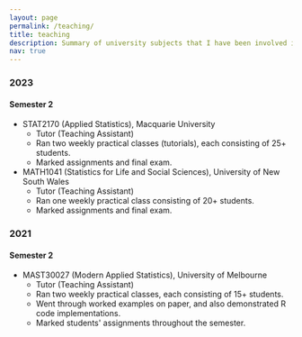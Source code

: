 ```yaml
---
layout: page
permalink: /teaching/
title: teaching
description: Summary of university subjects that I have been involved in teaching with.
nav: true
---
```


### 2023
#### Semester 2
- STAT2170 (Applied Statistics), Macquarie University
    - Tutor (Teaching Assistant)
    - Ran two weekly practical classes (tutorials), each consisting of 25+ students.
    - Marked assignments and final exam.
- MATH1041 (Statistics for Life and Social Sciences), University of New South Wales
    - Tutor (Teaching Assistant)
    - Ran one weekly practical class consisting of 20+ students.
    - Marked assignments and final exam.

### 2021
#### Semester 2
- MAST30027 (Modern Applied Statistics), University of Melbourne
    - Tutor (Teaching Assistant)
    - Ran two weekly practical classes, each consisting of 15+ students.
    - Went through worked examples on paper, and also demonstrated R code implementations.
    - Marked students' assignments throughout the semester. 

